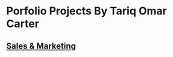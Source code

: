 # Porfolio Projects By Tariq Omar Carter

## [Sales & Marketing](https://github.com/data-z/PortfolioProjects/tree/1f71ed32278e36e12a78e30a9b2508ee2382555d/Sales%20%26%20Marketing%20Analytics)

